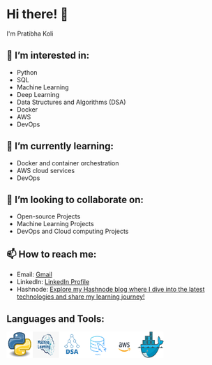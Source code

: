 # Hi there! 👋
I'm Pratibha Koli
## 👀 I’m interested in:
- Python 
- SQL 
- Machine Learning 
- Deep Learning 
- Data Structures and Algorithms (DSA) 
- Docker 
- AWS 
- DevOps
  
## 🌱 I’m currently learning:
- Docker and container orchestration
- AWS cloud services
- DevOps
  
## 💞️ I’m looking to collaborate on:
- Open-source Projects
- Machine Learning Projects
- DevOps and Cloud computing Projects
  
## 📫 How to reach me:
- Email: [Gmail](mailto:atrcpit2pk@gmail.com)
- LinkedIn: [LinkedIn Profile](https://www.linkedin.com/in/pratibhakoli08092002/)
- Hashnode: [Explore my Hashnode blog where I dive into the latest technologies and share my learning journey!](https://studybymecheckout.hashnode.dev/)

## Languages and Tools:
<img src="https://github.com/KoliPratibha8902/KoliPratibha8902/blob/main/images/Pythonlogo.jpg" alt="Python Logo" width="60" height="60"><img src="https://github.com/KoliPratibha8902/KoliPratibha8902/blob/main/images/mllogo.png" alt="ML Logo" width="60" height="60"><img src="https://github.com/KoliPratibha8902/KoliPratibha8902/blob/main/images/DSAlogo.png" alt="DSA Logo" width="60" height="60"><img src="https://github.com/KoliPratibha8902/KoliPratibha8902/blob/main/images/SQLlog.png" alt="SQL Logo" width="60" height="60"><img src="https://github.com/KoliPratibha8902/KoliPratibha8902/blob/main/images/AWSlog.png" alt="AWS Logo" width="60" height="60"><img src="https://github.com/KoliPratibha8902/KoliPratibha8902/blob/main/images/dockerlogo.png" alt="Docker Logo" width="60" height="60">
